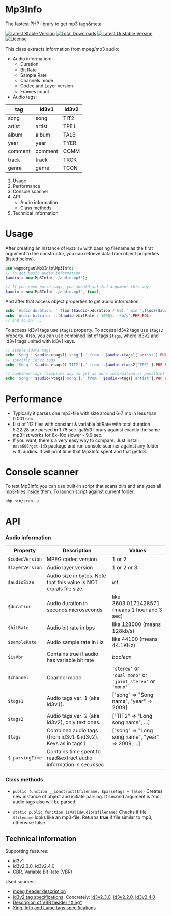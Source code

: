 # Mp3Info
The fastest PHP library to get mp3 tags&meta.

[![Latest Stable Version](https://poser.pugx.org/wapmorgan/mp3info/v/stable)](https://packagist.org/packages/wapmorgan/mp3info)
[![Total Downloads](https://poser.pugx.org/wapmorgan/mp3info/downloads)](https://packagist.org/packages/wapmorgan/mp3info)
[![Latest Unstable Version](https://poser.pugx.org/wapmorgan/mp3info/v/unstable)](https://packagist.org/packages/wapmorgan/mp3info)
[![License](https://poser.pugx.org/wapmorgan/mp3info/license)](https://packagist.org/packages/wapmorgan/mp3info)

This class extracts information from mpeg/mp3 audio:

- Audio information:
	- Duration
	- Bit Rate
	- Sample Rate
	- Channels mode
	- Codec and Layer version
	- Frames count
- Audio tags:

| tag     | id3v1   | id3v2 |
|---------|---------|-------|
| song    | song    | TIT2  |
| artist  | artist  | TPE1  |
| album   | album   | TALB  |
| year    | year    | TYER  |
| comment | comment | COMM  |
| track   | track   | TRCK  |
| genre   | genre   | TCON  |

1. Usage
2. Performance
3. Console scanner
4. API
	- Audio information
	- Class methods
4. Technical information

# Usage
After creating an instance of `Mp3Info` with passing filename as the first argument to the constructor, you can retrieve data from object properties (listed below).

```php
use wapmorgan\Mp3Info\Mp3Info;
// To get basic audio information
$audio = new Mp3Info('./audio.mp3');

// If you need parse tags, you should set 2nd argument this way:
$audio = new Mp3Info('./audio.mp3', true);
```

And after that access object properties to get audio information:

```php
echo 'Audio duration: '.floor($audio->duration / 60).' min '.floor($audio->duration % 60).' sec'.PHP_EOL;
echo 'Audio bitrate: '.($audio->bitRate / 1000).' kb/s'.PHP_EOL;
// and so on ...
```

To access id3v1 tags use `$tags1` property.
To access id3v2 tags use `$tags2` property.
Also, you can use combined list of tags `$tags`, where id3v2 and id3v1 tags united with id3v1 keys.

```php
// simple id3v1 tags
echo 'Song '.$audio->tags1['song'].' from '.$audio->tags1['artist'].PHP_EOL;
// specific id3v2 tags
echo 'Song '.$audio->tags2['TIT2'].' from '.$audio->tags2['TPE1'].PHP_EOL;

// combined tags (simplies way to get as more information as possible)
echo 'Song '.$audio->tags['song'].' from '.$audio->tags['artist'].PHP_EOL;
```

# Performance

* Typically it parses one mp3-file with size around 6-7 mb in less than 0.001 sec.
* List of 112 files with constant & variable bitRate with total duration 5:22:28 are parsed in 1.76 sec. *getId3* library against exactly the same mp3 list works for 8x-10x slower - 9.9 sec.
* If you want, there's a very easy way to compare. Just install `nass600/get-id3` package and run console scanner against any folder with audios. It will print time that Mp3Info spent and that getId3.

# Console scanner
To test Mp3Info you can use built-in script that scans dirs and analyzes all mp3-files inside them. To launch script against current folder:

```bash
php bin/scan ./
```

# API

### Audio information

| Property        | Description                                                         | Values                                                      |
|-----------------|---------------------------------------------------------------------|-------------------------------------------------------------|
| `$codecVersion` | MPEG codec version                                                  | 1 or 2                                                      |
| `$layerVersion` | Audio layer version                                                 | 1 or 2 or 3                                                 |
| `$audioSize`    | Audio size in bytes. Note that this value is NOT equals file size.  | *int*                                                       |
| `$duration`     | Audio duration in seconds.microseconds                              | like 3603.0171428571 (means 1 hour and 3 sec)               |
| `$bitRate`      | Audio bit rate in bps                                               | like 128000 (means 128kb/s)                                 |
| `$sampleRate`   | Audio sample rate in Hz                                             | like 44100 (means 44.1KHz)                                  |
| `$isVbr`        | Contains true if audio has variable bit rate                        | *boolean*                                                   |
| `$channel`      | Channel mode                                                        | `'stereo'` or `'dual_mono'` or `'joint_stereo'` or `'mono'` |
| `$tags1`        | Audio tags ver. 1 (aka id3v1).                                      | ["song" => "Song name", "year" => 2009]                     |
| `$tags2`        | Audio tags ver. 2 (aka id3v2), only text ones.                      | ["TIT2" => "Long song name", ...]                           |
| `$tags`         | Combined audio tags (from id3v1 & id3v2). Keys as in tags1.         | ["song" => "Long song name", "year" => 2009, ...]           |
| `$_parsingTime` | Contains time spent to read&extract audio information in *sec.msec* |                                                             |

### Class methods
- `public function __construct($filename, $parseTags = false)`
	Creates new instance of object and initiate parsing. If second argument is *true*, audio tags also will be parsed.

- `static public function isValidAudio($filename)`
	Checks if file `$filename` looks like an mp3-file. Returns **true** if file similar to mp3, otherwise false.

## Technical information
Supporting features:
* id3v1
* id3v2.3.0, id3v2.4.0
* CBR, Variable Bit Rate (VBR)

Used sources:
* [mpeg header description](http://mpgedit.org/mpgedit/mpeg_format/mpeghdr.htm)
* [id3v2 tag specifications](http://id3.org/Developer%20Information). Concretely: [id3v2.3.0](http://id3.org/id3v2.3.0), [id3v2.2.0](http://id3.org/id3v2-00), [id3v2.4.0](http://id3.org/id3v2.4.0-changes)
* [Descripion of VBR header "Xing"](https://multimedia.cx/mp3extensions.txt)
* [Xing, Info and Lame tags specifications](http://gabriel.mp3-tech.org/mp3infotag.html)
